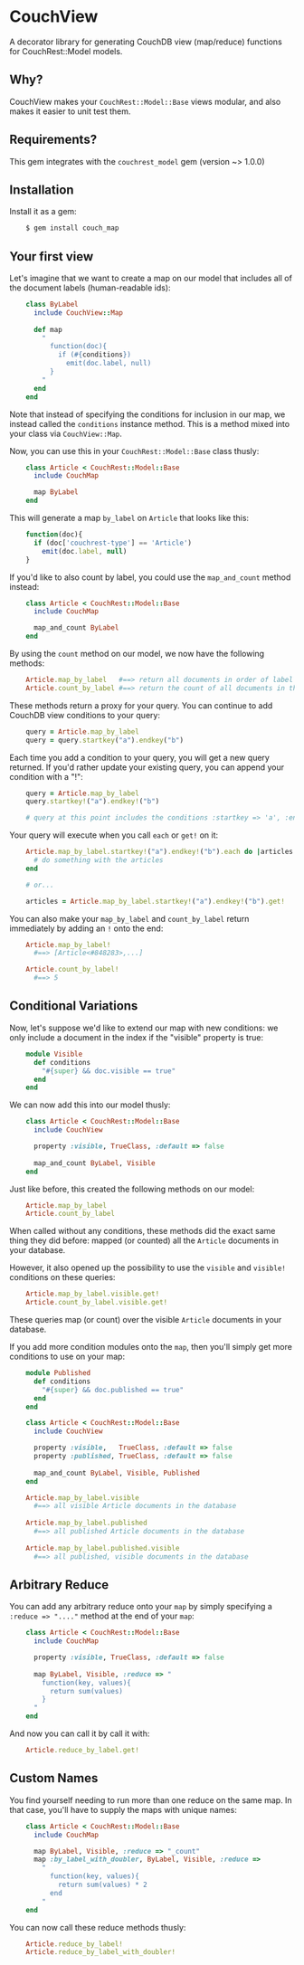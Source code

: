 # CouchView

A decorator library for generating CouchDB view (map/reduce) functions for CouchRest::Model models. 

## Why?

CouchView makes your `CouchRest::Model::Base` views modular, and also makes it easier to unit test them.

## Requirements?

This gem integrates with the `couchrest_model` gem (version ~> 1.0.0)

## Installation

Install it as a gem:

```sh
    $ gem install couch_map
```

## Your first view

Let's imagine that we want to create a map on our model that includes all of the document labels (human-readable ids):

```ruby
    class ByLabel
      include CouchView::Map
      
      def map
        "
          function(doc){
            if (#{conditions})
              emit(doc.label, null)
          }
        "
      end
    end
```

Note that instead of specifying the conditions for inclusion in our map, we instead called the `conditions` instance method. This is a method mixed into your class via `CouchView::Map`.

Now, you can use this in your `CouchRest::Model::Base` class thusly: 

```ruby
    class Article < CouchRest::Model::Base
      include CouchMap

      map ByLabel
    end
```

This will generate a map `by_label` on `Article` that looks like this:

```javascript
    function(doc){
      if (doc['couchrest-type'] == 'Article')
        emit(doc.label, null) 
    }
```

If you'd like to also count by label, you could use the `map_and_count` method instead:

```ruby
    class Article < CouchRest::Model::Base
      include CouchMap

      map_and_count ByLabel
    end
```

By using the `count` method on our model, we now have the following methods:

```ruby
    Article.map_by_label   #==> return all documents in order of label
    Article.count_by_label #==> return the count of all documents in the "by_label" map
```

These methods return a proxy for your query. You can continue to add CouchDB view conditions to your query:
    
```ruby
    query = Article.map_by_label
    query = query.startkey("a").endkey("b")
```

Each time you add a condition to your query, you will get a new query returned. If you'd rather update your existing query, you can append your condition with a "!":

```ruby   
    query = Article.map_by_label
    query.startkey!("a").endkey!("b")

    # query at this point includes the conditions :startkey => 'a', :endkey => 'b'
```

Your query will execute when you call `each` or `get!` on it:  

```ruby
    Article.map_by_label.startkey!("a").endkey!("b").each do |articles|
      # do something with the articles
    end

    # or...

    articles = Article.map_by_label.startkey!("a").endkey!("b").get!
```


You can also make your `map_by_label` and `count_by_label` return immediately by adding an `!` onto the end:

```ruby
    Article.map_by_label!
      #==> [Article<#848283>,...]

    Article.count_by_label!
      #==> 5
```


## Conditional Variations

Now, let's suppose we'd like to extend our map with new conditions: we only include a document in the index if the "visible" property is true:

```ruby
    module Visible
      def conditions
        "#{super} && doc.visible == true"
      end
    end
```

We can now add this into our model thusly:

```ruby
    class Article < CouchRest::Model::Base
      include CouchView

      property :visible, TrueClass, :default => false
      
      map_and_count ByLabel, Visible
    end
```

Just like before, this created the following methods on our model:
   
```ruby
    Article.map_by_label
    Article.count_by_label
```

When called without any conditions, these methods did the exact same thing they did before: mapped (or counted) all the `Article` documents in your database.

However, it also opened up the possibility to use the `visible` and `visible!` conditions on these queries:
   
```ruby
    Article.map_by_label.visible.get!
    Article.count_by_label.visible.get!
```

These queries map (or count) over the visible `Article` documents in your database.

If you add more condition modules onto the `map`, then you'll simply get more conditions to use on your map:

```ruby
    module Published
      def conditions
        "#{super} && doc.published == true"
      end
    end

    class Article < CouchRest::Model::Base
      include CouchView

      property :visible,   TrueClass, :default => false
      property :published, TrueClass, :default => false
      
      map_and_count ByLabel, Visible, Published
    end

    Article.map_by_label.visible
      #==> all visible Article documents in the database
    
    Article.map_by_label.published
      #==> all published Article documents in the database
    
    Article.map_by_label.published.visible
      #==> all published, visible documents in the database
```

## Arbitrary Reduce

You can add any arbitrary reduce onto your `map` by simply specifying a `:reduce => "...."` method at the end of your `map`:

```ruby
    class Article < CouchRest::Model::Base
      include CouchMap

      property :visible, TrueClass, :default => false
      
      map ByLabel, Visible, :reduce => "
        function(key, values){
          return sum(values)
        }
      "
    end
```

And now you can call it by call it with:
   
```ruby
    Article.reduce_by_label.get!
```

## Custom Names

You find yourself needing to run more than one reduce on the same map. In that case, you'll have to supply the maps with unique names:

```ruby
    class Article < CouchRest::Model::Base
      include CouchMap

      map ByLabel, Visible, :reduce => "_count"
      map :by_label_with_doubler, ByLabel, Visible, :reduce => 
        "
          function(key, values){
            return sum(values) * 2
          end
        "
    end
```

You can now call these reduce methods thusly:

```ruby
    Article.reduce_by_label!
    Article.reduce_by_label_with_doubler!
```
